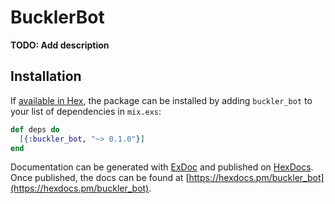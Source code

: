 # BucklerBot

**TODO: Add description**

## Installation

If [available in Hex](https://hex.pm/docs/publish), the package can be installed
by adding `buckler_bot` to your list of dependencies in `mix.exs`:

```elixir
def deps do
  [{:buckler_bot, "~> 0.1.0"}]
end
```

Documentation can be generated with [ExDoc](https://github.com/elixir-lang/ex_doc)
and published on [HexDocs](https://hexdocs.pm). Once published, the docs can
be found at [https://hexdocs.pm/buckler_bot](https://hexdocs.pm/buckler_bot).

